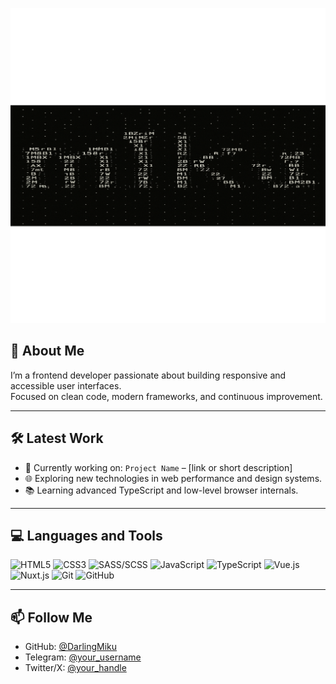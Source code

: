[![Header](https://github.com/DarlingMiku/DarlingMiku/blob/main/assets/header.png)](https://github.com/DarlingMiku)

## 👤 About Me

I’m a frontend developer passionate about building responsive and accessible user interfaces.  
Focused on clean code, modern frameworks, and continuous improvement.

---

## 🛠️ Latest Work

- 🔧 Currently working on: `Project Name` – [link or short description]
- 🌐 Exploring new technologies in web performance and design systems.
- 📚 Learning advanced TypeScript and low-level browser internals.

---

## 💻 Languages and Tools

<p>
  <img src="https://cdn.jsdelivr.net/gh/devicons/devicon/icons/html5/html5-original.svg" width="40" height="40" alt="HTML5"/>
  <img src="https://cdn.jsdelivr.net/gh/devicons/devicon/icons/css3/css3-original.svg" width="40" height="40" alt="CSS3"/>
    <img src="https://cdn.jsdelivr.net/gh/devicons/devicon/icons/sass/sass-original.svg" width="40" height="40" alt="SASS/SCSS"/>
  <img src="https://cdn.jsdelivr.net/gh/devicons/devicon/icons/javascript/javascript-original.svg" width="40" height="40" alt="JavaScript"/>
  <img src="https://cdn.jsdelivr.net/gh/devicons/devicon/icons/typescript/typescript-original.svg" width="40" height="40" alt="TypeScript"/>
  <img src="https://cdn.jsdelivr.net/gh/devicons/devicon/icons/vuejs/vuejs-original.svg" width="40" height="40" alt="Vue.js"/>
   <img src="https://cdn.jsdelivr.net/gh/devicons/devicon/icons/nuxtjs/nuxtjs-original.svg" width="40" height="40" alt="Nuxt.js"/>
  <img src="https://cdn.jsdelivr.net/gh/devicons/devicon/icons/git/git-original.svg" width="40" height="40" alt="Git"/>
  <img src="https://cdn.jsdelivr.net/gh/devicons/devicon/icons/github/github-original.svg" width="40" height="40" alt="GitHub"/>
</p>

---

## 📫 Follow Me

- GitHub: [@DarlingMiku](https://github.com/DarlingMiku)
- Telegram: [@your_username](https://t.me/your_username)
- Twitter/X: [@your_handle](https://twitter.com/your_handle)
